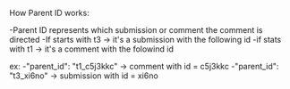 How Parent ID works:

-Parent ID represents which submission or comment the comment is directed
-If starts with t3 -> it's a submission with the following id
-if stats with t1 -> it's a comment with the folowind id

ex:
	-"parent_id": "t1_c5j3kkc" -> comment with id = c5j3kkc
	-"parent_id": "t3_xi6no" -> submission with id = xi6no
	

